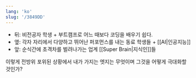 ```yaml
---
lang: 'ko'
slug: '/3849DD'
---
```


- 뒤: 비전공자 학생 + 부트캠프로 어느 때보다 코딩을 배우기 쉽다.
- 옆: 각자 자리에서 다양하고 뛰어난 퍼포먼스를 내는 동료 학생들 + [[AI|인공지능]]
- 앞: 순식간에 초격차를 벌려나가는 업계 [[Super Brain|지식인]]들

이렇게 전방위 포위된 상황에서 내가 가지는 엣지는 무엇이며 그것을 어떻게 극대화할 것인가?
